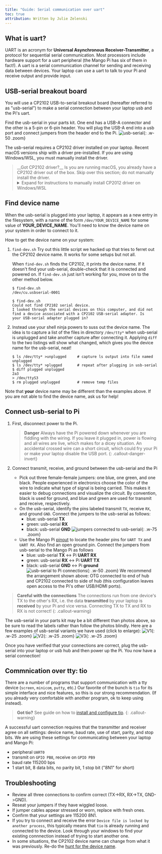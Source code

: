 ```yaml
---
title: "Guide: Serial communication over uart"
toc: true
attribution: Written by Julie Zelenski
---
```

## What is uart?

UART is an acronym for __Universal Asynchronous Receiver-Transmitter__, a protocol for sequential serial communication.  Most processors include hardware support for a uart peripheral (the Mango Pi has six of them in fact!). A uart is a serial communication channel for sending and receiving data between devices. Your laptop can use a uart to talk to your Pi and receive output and provide input.

## USB-serial breakout board

You will use a CP2102 USB-to-serial breakout board (hereafter referred to as "usb-serial”) to make a serial connection between your laptop usb and the Pi's uart.

Find the usb-serial in your parts kit. One end has a USB-A connector and the other is a 5-pin or 6-pin header. You will plug the USB-A end into a usb port and connect jumpers from the header end to the Pi.
![usb-serial](../images/uart-usb-serial.jpg){: .w-50 .zoom}

The usb-serial requires a CP2102 driver installed on your laptop. Recent macOS versions ship with a driver pre-installed. If you are using Windows/WSL, you must manually install the driver.

<blockquote class="callout-warning" markdown="1">
__Got CP2102 driver?__  Is you are running macOS, you already have a CP2102 driver out of the box. Skip over this section; do not manually install the driver.
<details markdown="1">
<summary>Expand for instructions to manually install CP2012 driver on Windows/WSL</summary>
1. Only use these instructions for Windows v10 or v11.
1. Installing the CP2102 driver is done from Windows (not inside the WSL terminal). Switch to your Windows web browser and go to the Silicon Labs [CP210x Downloads page](https://www.silabs.com/developers/usb-to-uart-bridge-vcp-drivers?tab=downloads).
1. Select the "Downloads" tab and find "CP210x Windows Drivers v6.7.6". Download this zip file.
    - __Be sure to choose version 6.7.6!__ Don't be confused by other drivers with similar names and slightly different version numbers. The version to download is exactly __CP210x Windows Drivers v6.7.6__.
1. Extract all files from the downloaded zip file. Look in the uncompressed folder for the installer exe file that matches the architecture of your laptop.  If your laptop is 64-bit, the installer exe is named `CP210xVCPInstaller_x64.exe`. If 32-bit, it is `CP210xVCPInstaller_x86.exe`.
    - If you are not sure whether your laptop is 32 or 64-bit, use command `dpkg --print-architecture` in your WSL terminal and look for a response of `amd64` (64-bit) or `i386` (32-bit).
1. Run the installer exe file and follow its instructions.
</details>
</blockquote>

<A name="find-dev"></A>
## Find device name
When the usb-serial is plugged into your laptop, it appears as a new entry in the filesystem, with a name of the form `/dev/YOUR_DEVICE_NAME` for some value of __YOUR_DEVICE_NAME__. You'll need to know the device name on your system in order to connect to it.

How to get the device name on your system:
1. `find-dev.sh`
    Try out this little script we hacked up that tries to ferret out the CP2102 device name. It works for some setups but not all.

    When `find-dev.sh` finds the CP2102, it prints the device name. If it doesn't find your usb-serial, double-check that it is connected and powered on. If `find-dev.sh` just isn't working for you, move on to the other method below.

    ```console
    $ find-dev.sh
    /dev/cu.usbserial-0001

    $ find-dev.sh
    Could not find CP2102 serial device.
    I looked through the serial devices on this computer, and did not
    find a device associated with a CP2102 USB-serial adapter. Is
    your USB-serial adapter plugged in?
    ```

1.  Instead use your shell ninja powers to suss out the device name.
    The idea is to capture a list of the files in directory `/dev/tty*` when usb-serial is unplugged and take another capture after connecting it. Applying `diff` to the two listings will show what changed, which gives you the device name for the usb-serial, neat!

    ```console?prompt=$
    $ ls /dev/tty* >unplugged     # capture ls output into file named unplugged
    $ ls /dev/tty* >plugged       # repeat after plugging in usb-serial
    $ diff plugged unplugged
    2a3
    > /dev/ttyS3
    $ rm plugged unplugged        # remove temp files
    ```

Note that __your__ device name may be different than the examples above.
If you are not able to find the device name, ask us for help!

## Connect usb-serial to Pi
1. First, disconnect power to the Pi.

    >**Danger** Always have the Pi powered down whenever you are fiddling with the wiring.
    If you leave it plugged in, power is flowing and all wires are live, which makes for a dicey situation. An accidental crossed wire can a short circuit, which could fry your Pi or make your
    laptop disable the USB port.
    {: .callout-danger-invert}

2. Connect transmit, receive, and ground between the usb-serial and the Pi
    - Pick out three female-female jumpers: one blue, one green, and one black. People experienced in electronics choose the color of the wire to indicate what type of signal is being carried.  This makes it easier to debug connections and visualize the circuit. By convention, black is used for ground, and blue and green are used for transmit and receive, respectively.
    - On the usb-serial, identify the pins labeled transmit `TX`, receive `RX`, and ground `GND`. Connect the jumpers to the usb-serial as follows:
        - blue: usb-serial __TX__
        - green: usb-serial __RX__
        - black: usb-serial __GND__
        ![jumpers connected to usb-serial](../images/usb-serial-connect.png){: .w-75 .zoom}
    - Use the Mango Pi [pinout](/guides/refcard) to locate the header pins for `UART TX` and `UART RX`. Also find an open ground pin. Connect the jumpers from usb-serial to the Mango Pi as follows
        - blue: usb-serial __TX__ <-> Pi __UART RX__
        - green: usb-serial __RX__ <-> Pi __UART TX__
        - black: usb-serial __GND__ <-> Pi __ground__
        ![usb-serial to Pi connections](../images/uart-usb-serial-connect.jpg){: .w-50 .zoom}
    We recommend the arrangement shown above: OTG connected to end of hub and CP2102 connected to side of hub (this configuration leaves open access to the Pi's other USB/HDMI ports).

>__Careful with the connections__ The connections run from one device's TX to the other's RX, i.e. the data __transmitted__ by your laptop is __received__ by your Pi and vice versa. Connecting TX to TX and RX to RX is not correct!
{: .callout-warning}

The usb-serial in your parts kit may be a bit different than photos above, so be sure to read the labels rather than follow the photos blindly. Here are a few examples of usb-serial variants we have used (click to enlarge):
![V1](../images/uart-usb-serial-v1.jpg){: .w-25 .zoom} ![V2](../images/uart-usb-serial-v2.jpg){: .w-25 .zoom}  ![V3](../images/uart-usb-serial-v3.jpg){: .w-25 .zoom}

Once you have verified that your connections are correct, plug the usb-serial into your laptop or usb hub and then power up the Pi. You now have a serial connection!

## Commnication over tty: tio

There are a number of programs that support communication with a tty device (`screen`, `minicom`, `putty`, etc.) Our favorite of the bunch is `tio` for its simple interface and nice features, so this is our strong recommendation. (If you already very comfortable with another program, ok to keep using instead).

> __Got tio?__  See guide on how to [install and configure tio](/guides/install/tio).
{: .callout-warning}


A successful uart connection requires that the transmitter and receiver agree on all settings: device name, baud rate, use of start, parity, and stop bits. We are using these settings for communicating between your laptop and Mango Pi:
- peripheral `UART0`
- transmit on `GPIO PB8`, receive on `GPIO PB9`
- baud rate 115200 bps
- 1 start bit, 8 data bits, no parity bit, 1 stop bit ("8N1" for short)

<a name="troubleshooting"></a>
## Troubleshooting 
- Review all three connections to confirm correct (TX->RX, RX->TX, GND->GND).
- Reseat your jumpers if they have wiggled loose.
- If jumper cables appear stressed or worn, replace with fresh ones.
- Confirm that your settings are 115200 8N1.
- If you try to connect and receive the error `Device file is locked by another process`, this typically means that `tio` is already running and connected to the device. Look through your windows to find your existing connnection instead of trying to start another one.
- In some situations, the CP2102 device name can change from what it was previously. Re-do the [hunt for the device name](#find-dev).


